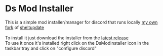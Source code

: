 # Ds Mod Installer
This is a simple mod installer/manager for discord that runs locally [my own fork](https://github.com/6686-repos/sheltupdate6686) of [sheltupdate](https://github.com/uwu/sheltupdate) \
\
To install it just download the installer from the [latest release](https://github.com/6686-repos/DsModInstaller/releases/latest) \
To use it once it's installed right click on the DsModInstaller icon in the taskbar tray and click on "configure discord"
